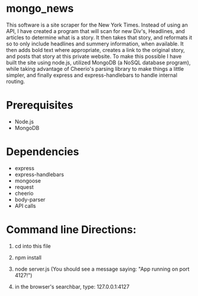 # mongo_news 

This software is a site scraper for the New York Times. Instead of using an API, I have created a program that will scan for new Div's, Headlines, and articles to determine what is a story. It then takes that story, and reformats it so to only include headlines and summery information, when available. It then adds bold text where appropriate, creates a link to the original story, and posts that story at this private website. To make this possible I have built the site using node.js, utilized MongoDB (a NoSQL database program), while taking advantage of Cheerio's parsing library to make things a little simpler, and finally express and express-handlebars to handle internal routing.


# Prerequisites

* Node.js
* MongoDB


# Dependencies

* express
* express-handlebars
* mongoose
* request
* cheerio
* body-parser
* API calls


# Command line Directions:

1. cd into this file

2. npm install

3. node server.js
	(You should see a message saying: "App running on port 4127!")

4. in the browser's searchbar, type: 127.0.0.1:4127
